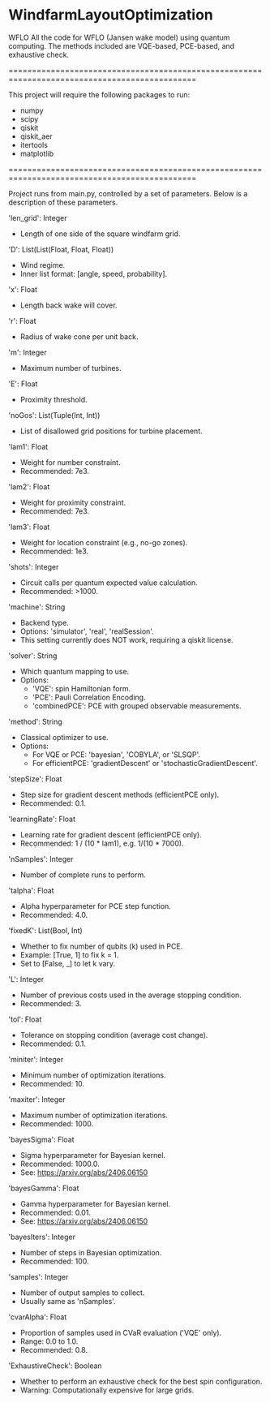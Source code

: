 # WindfarmLayoutOptimization

WFLO
All the code for WFLO (Jansen wake model) using quantum computing. The methods included are VQE-based, PCE-based, and exhaustive check.

==============================================================================================

This project will require the following packages to run:
- numpy
- scipy
- qiskit
- qiskit_aer
- itertools
- matplotlib

==============================================================================================

Project runs from main.py, controlled by a set of parameters. Below is a description of these parameters.

'len_grid': Integer
- Length of one side of the square windfarm grid.

'D': List(List(Float, Float, Float))
- Wind regime.
- Inner list format: [angle, speed, probability].

'x': Float
- Length back wake will cover.

'r': Float
- Radius of wake cone per unit back.

'm': Integer
- Maximum number of turbines.

'E': Float
- Proximity threshold.

'noGos': List(Tuple(Int, Int))
- List of disallowed grid positions for turbine placement.

'lam1': Float
- Weight for number constraint.
- Recommended: 7e3.

'lam2': Float
- Weight for proximity constraint.
- Recommended: 7e3.

'lam3': Float
- Weight for location constraint (e.g., no-go zones).
- Recommended: 1e3.

'shots': Integer
- Circuit calls per quantum expected value calculation.
- Recommended: >1000.

'machine': String
- Backend type.
- Options: 'simulator', 'real', 'realSession'.
- This setting currently does NOT work, requiring a qiskit license.

'solver': String
- Which quantum mapping to use.
- Options:
  - 'VQE': spin Hamiltonian form.
  - 'PCE': Pauli Correlation Encoding.
  - 'combinedPCE': PCE with grouped observable measurements.

'method': String
- Classical optimizer to use.
- Options:
  - For VQE or PCE: 'bayesian', 'COBYLA', or 'SLSQP'.
  - For efficientPCE: 'gradientDescent' or 'stochasticGradientDescent'.

'stepSize': Float
- Step size for gradient descent methods (efficientPCE only).
- Recommended: 0.1.

'learningRate': Float
- Learning rate for gradient descent (efficientPCE only).
- Recommended: 1 / (10 * lam1), e.g. 1/(10 * 7000).

'nSamples': Integer
- Number of complete runs to perform.

'talpha': Float
- Alpha hyperparameter for PCE step function.
- Recommended: 4.0.

'fixedK': List(Bool, Int)
- Whether to fix number of qubits (k) used in PCE.
- Example: [True, 1] to fix k = 1.
- Set to [False, _] to let k vary.

'L': Integer
- Number of previous costs used in the average stopping condition.
- Recommended: 3.

'tol': Float
- Tolerance on stopping condition (average cost change).
- Recommended: 0.1.

'miniter': Integer
- Minimum number of optimization iterations.
- Recommended: 10.

'maxiter': Integer
- Maximum number of optimization iterations.
- Recommended: 1000.

'bayesSigma': Float
- Sigma hyperparameter for Bayesian kernel.
- Recommended: 1000.0.
- See: https://arxiv.org/abs/2406.06150

'bayesGamma': Float
- Gamma hyperparameter for Bayesian kernel.
- Recommended: 0.01.
- See: https://arxiv.org/abs/2406.06150

'bayesIters': Integer
- Number of steps in Bayesian optimization.
- Recommended: 100.

'samples': Integer
- Number of output samples to collect.
- Usually same as 'nSamples'.

'cvarAlpha': Float
- Proportion of samples used in CVaR evaluation ('VQE' only).
- Range: 0.0 to 1.0.
- Recommended: 0.8.

'ExhaustiveCheck': Boolean
- Whether to perform an exhaustive check for the best spin configuration.
- Warning: Computationally expensive for large grids.

